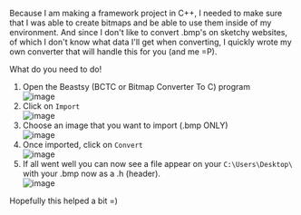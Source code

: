 <p>
Because I am making a framework project in C++, I needed to make sure that I was able to create bitmaps and be able to use them inside of my environment.
And since I don't like to convert .bmp's on sketchy websites, of which I don't know what data I'll get when converting, I quickly wrote my own converter that will handle this for you (and me =P).

What do you need to do!
1. Open the Beastsy (BCTC or Bitmap Converter To C) program<br>
	![image](https://github.com/KellinGitHubSchaap/Beastsy-BCTC/assets/78432932/aa3c83eb-7c67-4e6d-a9c0-9b34f938938f)
2. Click on `Import`<br>
	![image](https://github.com/KellinGitHubSchaap/Beastsy-BCTC/assets/78432932/1ef39a53-9dcc-41d3-9532-9a3ddcb3a059)
3. Choose an image that you want to import (.bmp ONLY)<br>
	![image](https://github.com/KellinGitHubSchaap/Beastsy-BCTC/assets/78432932/b854551e-e5f3-4cfe-9d0b-160a6eb37571)
4. Once imported, click on `Convert`<br>
	![image](https://github.com/KellinGitHubSchaap/Beastsy-BCTC/assets/78432932/886df18e-6c60-4bc2-8aaf-25b5f046bf86)
5. If all went well you can now see a file appear on your `C:\Users\Desktop\` with your .bmp now as a .h (header).<br>
	![image](https://github.com/KellinGitHubSchaap/Beastsy-BCTC/assets/78432932/158d0b5f-2839-431c-ae4e-03ebbcdc319a)

Hopefully this helped a bit =)


